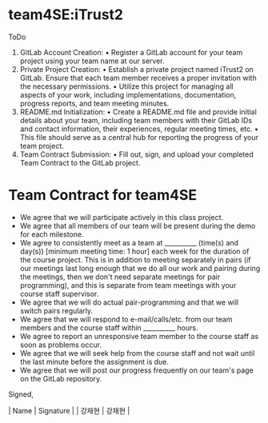 # team4SE:iTrust2

ToDo
1. GitLab Account Creation:
• Register a GitLab account for your team project using your team name at our server.
2. Private Project Creation:
• Establish a private project named iTrust2 on GitLab. Ensure that each team member
receives a proper invitation with the necessary permissions.
• Utilize this project for managing all aspects of your work, including implementations,
documentation, progress reports, and team meeting minutes.
3. README.md Initialization:
• Create a README.md file and provide initial details about your team, including team
members with their GitLab IDs and contact information, their experiences, regular
meeting times, etc.
• This file should serve as a central hub for reporting the progress of your team project.
4. Team Contract Submission:
• Fill out, sign, and upload your completed Team Contract to the GitLab project.


Team Contract for team4SE
====================================

- We agree that we will participate actively in this class project.
- We agree that all members of our team will be present during the demo for each milestone.
- We agree to consistently meet as a team at __________ (time(s) and day(s)) [minimum meeting time: 1 hour] each week for the duration of the course project. 
  This is in addition to meeting separately in pairs (if our meetings last long enough that we do all our work and pairing during the meetings, then we don't need separate meetings for pair programming), and this is separate from team meetings with your course staff supervisor.
- We agree that we will do actual pair-programming and that we will switch pairs regularly.
- We agree that we will respond to e-mail/calls/etc. from our team members and the course staff within __________ hours.
- We agree to report an unresponsive team member to the course staff as soon as problems occur.
- We agree that we will seek help from the course staff and not wait until the last minute before the assignment is due.
- We agree that we will post our progress frequently on our team's page on the GitLab repository.

Signed,

| Name   |   Signature     |
| 강재현 |  강재현 |
